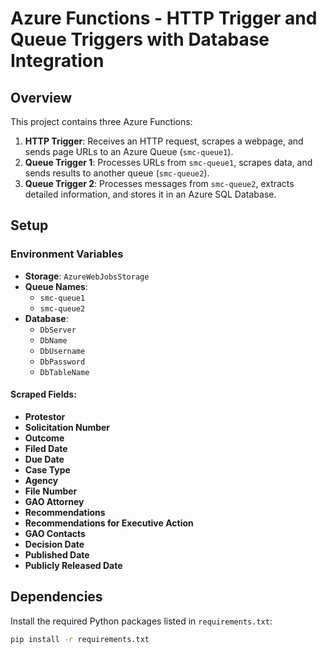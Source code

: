 # Azure Functions - HTTP Trigger and Queue Triggers with Database Integration

## Overview

This project contains three Azure Functions:
1. **HTTP Trigger**: Receives an HTTP request, scrapes a webpage, and sends page URLs to an Azure Queue (`smc-queue1`).
2. **Queue Trigger 1**: Processes URLs from `smc-queue1`, scrapes data, and sends results to another queue (`smc-queue2`).
3. **Queue Trigger 2**: Processes messages from `smc-queue2`, extracts detailed information, and stores it in an Azure SQL Database.

## Setup

### Environment Variables

- **Storage**: `AzureWebJobsStorage`
- **Queue Names**: 
  - `smc-queue1`
  - `smc-queue2`
- **Database**:
  - `DbServer`
  - `DbName`
  - `DbUsername`
  - `DbPassword`
  - `DbTableName`

#### Scraped Fields:
- **Protestor**
- **Solicitation Number**
- **Outcome**
- **Filed Date**
- **Due Date**
- **Case Type**
- **Agency**
- **File Number**
- **GAO Attorney**
- **Recommendations**
- **Recommendations for Executive Action**
- **GAO Contacts**
- **Decision Date**
- **Published Date**
- **Publicly Released Date**


## Dependencies

Install the required Python packages listed in `requirements.txt`:

```bash
pip install -r requirements.txt


